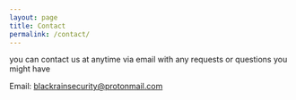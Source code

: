 ```yaml
---
layout: page
title: Contact
permalink: /contact/
---
```

you can contact us at anytime via email with any requests or questions you might have










Email: blackrainsecurity@protonmail.com
